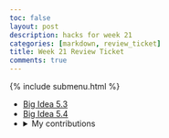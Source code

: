 ```yaml
---
toc: false
layout: post
description: hacks for week 21
categories: [markdown, review_ticket]
title: Week 21 Review Ticket
comments: true
---
```

{% include submenu.html %}

<ul>
    <li><a href="{{site.baseurl}}/markdown/techtalk/2023/02/01/computingbias.html">Big Idea 5.3</a></li>
    <li><a href="{{site.baseurl}}/markdown/techtalk/2023/02/01/crowdsourcing.html">Big Idea 5.4</a></li>
    <li>
        <details closed>
            <summary>My contributions</summary>
            <body>
                I can't really code much until we have data so for now I added some nice looking front end (messed with a theme) but I still have stuff I want to do.
                <img src="{{site.baseurl}}/images/frontend.png">
                <br><br>
                To-do:
            </body>
            <ol>
                <li>Make submenu boxes on the left darken when hovered over</li>
                <li>Experiment with different color schemes</li>
                <li>Make the main table with data and search bar</li>
            </ol>
        </details>
    </li>
</ul>